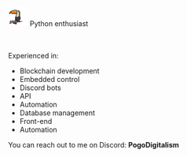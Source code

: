 <img src="https://github.com/PogoDigitalism/PogoDigitalism/blob/main/ezgif-2-0b0e869a24.gif?raw=true" width="40" height="40">
Python enthusiast
<br/>
<br/>

<!-- `✔️ I am open for commissions at the moment. @PogoDigitalism on Discord ✔️` -->
<!-- * Proficient in Python  <img src="https://upload.wikimedia.org/wikipedia/commons/thumb/c/c3/Python-logo-notext.svg/1869px-Python-logo-notext.svg.png" width="20" height="20">
* Advanced in Luau  <img src="https://devforum-uploads.s3.dualstack.us-east-2.amazonaws.com/uploads/original/4X/c/5/a/c5acf1685bdf34d1d721c0c5ec8fc3c4e8c80b03.png" width="25" height="25">
* Beginner in Java  <img src="https://www.shareicon.net/data/512x512/2016/09/23/833700_windows_512x512.png" width="20" height="20"> -->

<br/>

Experienced in:
* Blockchain development
* Embedded control
* Discord bots
* API
* Automation
* Database management
* Front-end
* Automation

You can reach out to me on Discord:
**PogoDigitalism**
